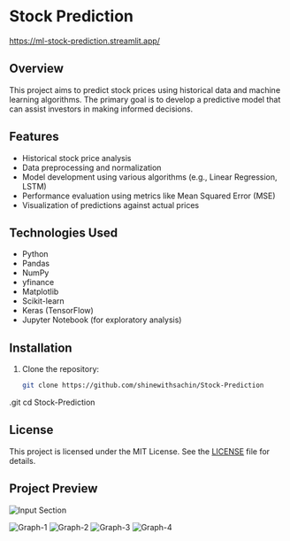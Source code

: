 # Stock Prediction
https://ml-stock-prediction.streamlit.app/

## Overview
This project aims to predict stock prices using historical data and machine learning algorithms. The primary goal is to develop a predictive model that can assist investors in making informed decisions.

## Features
- Historical stock price analysis
- Data preprocessing and normalization
- Model development using various algorithms (e.g., Linear Regression, LSTM)
- Performance evaluation using metrics like Mean Squared Error (MSE)
- Visualization of predictions against actual prices

## Technologies Used
- Python
- Pandas
- NumPy
- yfinance
- Matplotlib
- Scikit-learn
- Keras (TensorFlow)
- Jupyter Notebook (for exploratory analysis)

## Installation
1. Clone the repository:
   ```bash
   git clone https://github.com/shinewithsachin/Stock-Prediction
.git
   cd Stock-Prediction

## License
This project is licensed under the MIT License. See the [LICENSE](LICENSE) file for details.

## Project Preview



![Input Section](https://github.com/user-attachments/assets/ecd6952a-c2d3-4719-9d46-aca295747b79)

![Graph-1](https://github.com/user-attachments/assets/ccb9063b-fde2-4f3a-ac08-a63ad2dbcc60)
![Graph-2](https://github.com/user-attachments/assets/2ee2d7a0-a081-4434-aabf-d7ce40832903)
![Graph-3](https://github.com/user-attachments/assets/98ef45b5-ddba-4ee9-a290-cba0305a7e45)
![Graph-4](https://github.com/user-attachments/assets/87bde7f4-d55a-43f0-98d3-edc60eeb87fa)

